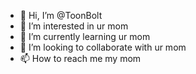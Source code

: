 - 👋 Hi, I’m @ToonBolt
- 👀 I’m interested in ur mom
- 🌱 I’m currently learning ur mom
- 💞️ I’m looking to collaborate with ur mom
- 📫 How to reach me my mom

<!---
ToonBolt/ToonBolt is a ✨ special ✨ repository because its `README.md` (this file) appears on your GitHub profile.
You can click the Preview link to take a look at your changes.
--->
